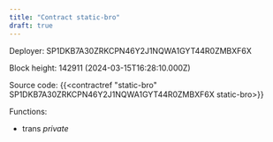 ```yaml
---
title: "Contract static-bro"
draft: true
---
```

Deployer: SP1DKB7A30ZRKCPN46Y2J1NQWA1GYT44R0ZMBXF6X


 



Block height: 142911 (2024-03-15T16:28:10.000Z)

Source code: {{<contractref "static-bro" SP1DKB7A30ZRKCPN46Y2J1NQWA1GYT44R0ZMBXF6X static-bro>}}

Functions:

* trans _private_
